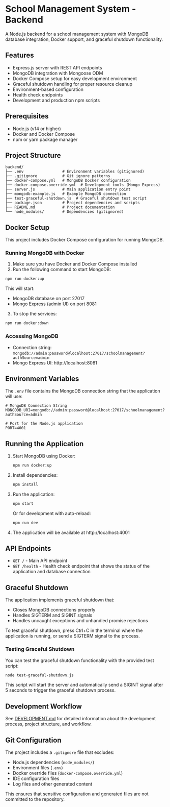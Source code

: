 # School Management System - Backend

A Node.js backend for a school management system with MongoDB database integration, Docker support, and graceful shutdown functionality.

## Features

- Express.js server with REST API endpoints
- MongoDB integration with Mongoose ODM
- Docker Compose setup for easy development environment
- Graceful shutdown handling for proper resource cleanup
- Environment-based configuration
- Health check endpoints
- Development and production npm scripts

## Prerequisites

- Node.js (v14 or higher)
- Docker and Docker Compose
- npm or yarn package manager

## Project Structure

```
backend/
├── .env                 # Environment variables (gitignored)
├── .gitignore           # Git ignore patterns
├── docker-compose.yml   # MongoDB Docker configuration
├── docker-compose.override.yml  # Development tools (Mongo Express)
├── server.js            # Main application entry point
├── mongodb-example.js   # Example MongoDB connection
├── test-graceful-shutdown.js  # Graceful shutdown test script
├── package.json         # Project dependencies and scripts
├── README.md            # Project documentation
└── node_modules/        # Dependencies (gitignored)
```

## Docker Setup

This project includes Docker Compose configuration for running MongoDB.

### Running MongoDB with Docker

1. Make sure you have Docker and Docker Compose installed
2. Run the following command to start MongoDB:

```bash
npm run docker:up
```

This will start:
- MongoDB database on port 27017
- Mongo Express (admin UI) on port 8081

3. To stop the services:

```bash
npm run docker:down
```

### Accessing MongoDB

- Connection string: `mongodb://admin:password@localhost:27017/schoolmanagement?authSource=admin`
- Mongo Express UI: http://localhost:8081

## Environment Variables

The `.env` file contains the MongoDB connection string that the application will use:

```env
# MongoDB Connection String
MONGODB_URI=mongodb://admin:password@localhost:27017/schoolmanagement?authSource=admin

# Port for the Node.js application
PORT=4001
```

## Running the Application

1. Start MongoDB using Docker:
   ```bash
   npm run docker:up
   ```

2. Install dependencies:
   ```bash
   npm install
   ```

3. Run the application:
   ```bash
   npm start
   ```
   
   Or for development with auto-reload:
   ```bash
   npm run dev
   ```

4. The application will be available at http://localhost:4001

## API Endpoints

- `GET /` - Main API endpoint
- `GET /health` - Health check endpoint that shows the status of the application and database connection

## Graceful Shutdown

The application implements graceful shutdown that:
- Closes MongoDB connections properly
- Handles SIGTERM and SIGINT signals
- Handles uncaught exceptions and unhandled promise rejections

To test graceful shutdown, press Ctrl+C in the terminal where the application is running, or send a SIGTERM signal to the process.

### Testing Graceful Shutdown

You can test the graceful shutdown functionality with the provided test script:

```bash
node test-graceful-shutdown.js
```

This script will start the server and automatically send a SIGINT signal after 5 seconds to trigger the graceful shutdown process.

## Development Workflow

See [DEVELOPMENT.md](DEVELOPMENT.md) for detailed information about the development process, project structure, and workflow.

## Git Configuration

The project includes a `.gitignore` file that excludes:
- Node.js dependencies (`node_modules/`)
- Environment files (`.env`)
- Docker override files (`docker-compose.override.yml`)
- IDE configuration files
- Log files and other generated content

This ensures that sensitive configuration and generated files are not committed to the repository.